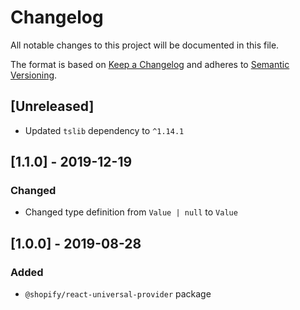 # Changelog

All notable changes to this project will be documented in this file.

The format is based on [Keep a Changelog](http://keepachangelog.com/en/1.0.0/)
and adheres to [Semantic Versioning](http://semver.org/spec/v2.0.0.html).

## [Unreleased]

- Updated `tslib` dependency to `^1.14.1`

## [1.1.0] - 2019-12-19

### Changed

- Changed type definition from `Value | null` to `Value`

## [1.0.0] - 2019-08-28

### Added

- `@shopify/react-universal-provider` package
